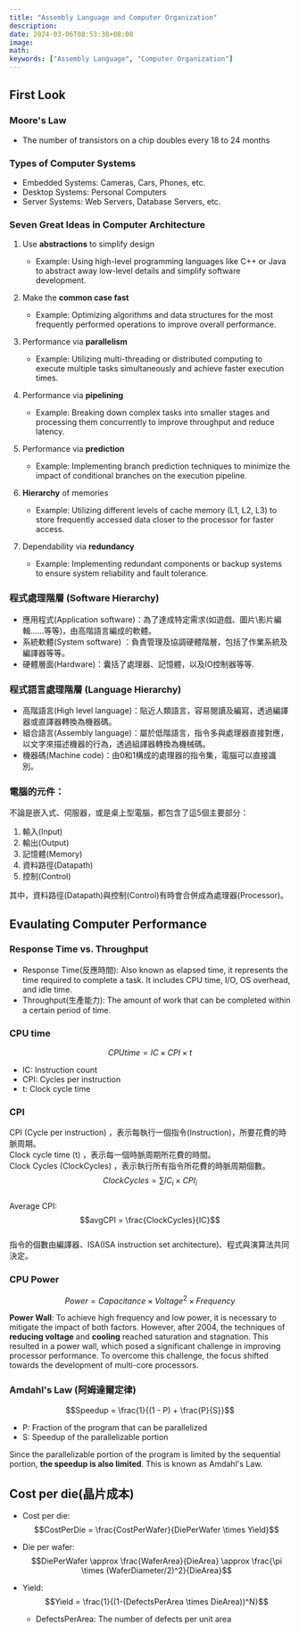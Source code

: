 ```yaml
---
title: "Assembly Language and Computer Organization"
description: 
date: 2024-03-06T08:53:38+08:00
image: 
math: 
keywords: ["Assembly Language", "Computer Organization"]
---
```


## First Look

### Moore's Law

- The number of transistors on a chip doubles every 18 to 24 months

### Types of Computer Systems

- Embedded Systems: Cameras, Cars, Phones, etc.
- Desktop Systems: Personal Computers
- Server Systems: Web Servers, Database Servers, etc.

### Seven Great Ideas in Computer Architecture

1. Use **abstractions** to simplify design
    - Example: Using high-level programming languages like C++ or Java to abstract away low-level details and simplify software development.

2. Make the **common case fast**
    - Example: Optimizing algorithms and data structures for the most frequently performed operations to improve overall performance.

3. Performance via **parallelism**
    - Example: Utilizing multi-threading or distributed computing to execute multiple tasks simultaneously and achieve faster execution times.

4. Performance via **pipelining**
    - Example: Breaking down complex tasks into smaller stages and processing them concurrently to improve throughput and reduce latency.

5. Performance via **prediction**
    - Example: Implementing branch prediction techniques to minimize the impact of conditional branches on the execution pipeline.

6. **Hierarchy** of memories
    - Example: Utilizing different levels of cache memory (L1, L2, L3) to store frequently accessed data closer to the processor for faster access.

7. Dependability via **redundancy**
    - Example: Implementing redundant components or backup systems to ensure system reliability and fault tolerance.

### 程式處理階層 (Software Hierarchy)
- 應用程式(Application software)：為了達成特定需求(如遊戲、圖片\影片編輯......等等)，由高階語言編成的軟體。
- 系統軟體(System software) ：負責管理及協調硬體階層，包括了作業系統及編譯器等等。
- 硬體層面(Hardware)：囊括了處理器、記憶體，以及IO控制器等等.

### 程式語言處理階層 (Language Hierarchy)
- 高階語言(High level language)：貼近人類語言，容易閱讀及編寫，透過編譯器或直譯器轉換為機器碼。
- 組合語言(Assembly language)：屬於低階語言，指令多與處理器直接對應，以文字來描述機器的行為，透過組譯器轉換為機械碼。
- 機器碼(Machine code)：由0和1構成的處理器的指令集，電腦可以直接識別。

### 電腦的元件：

不論是嵌入式、伺服器，或是桌上型電腦，都包含了這5個主要部分：

1. 輸入(Input)
2. 輸出(Output)
3. 記憶體(Memory)
4. 資料路徑(Datapath)
5. 控制(Control)

其中，資料路徑(Datapath)與控制(Control)有時會合併成為處理器(Processor)。

## Evaulating Computer Performance

### Response Time vs. Throughput

- Response Time(反應時間): Also known as elapsed time, it represents the time required to complete a task. It includes CPU time, I/O, OS overhead, and idle time.
- Throughput(生產能力): The amount of work that can be completed within a certain period of time.

### CPU time

$$CPU time = IC \times CPI \times t$$

- IC: Instruction count
- CPI: Cycles per instruction
- t: Clock cycle time

### CPI

CPI (Cycle per instruction) ，表示每執行一個指令(Instruction)，所要花費的時脈周期。  
Clock cycle time (t) ，表示每一個時脈周期所花費的時間。  
Clock Cycles (ClockCycles) ，表示執行所有指令所花費的時脈周期個數。
$$ClockCycles = \sum IC_i \times CPI_i$$  
Average CPI: $$avgCPI = \frac{ClockCycles}{IC}$$  
指令的個數由編譯器、ISA(ISA instruction set architecture)、程式與演算法共同決定。

### CPU Power

$$Power = Capacitance \times Voltage^2 \times Frequency$$

**Power Wall**: To achieve high frequency and low power, it is necessary to mitigate the impact of both factors. However, after 2004, the techniques of **reducing voltage** and **cooling** reached saturation and stagnation. This resulted in a power wall, which posed a significant challenge in improving processor performance. To overcome this challenge, the focus shifted towards the development of multi-core processors.

### Amdahl's Law (阿姆達爾定律)

$$Speedup = \frac{1}{(1 - P) + \frac{P}{S}}$$

- P: Fraction of the program that can be parallelized
- S: Speedup of the parallelizable portion

Since the parallelizable portion of the program is limited by the sequential portion, **the speedup is also limited**. This is known as Amdahl's Law.

## Cost per die(晶片成本)

- Cost per die:  
$$CostPerDie = \frac{CostPerWafer}{DiePerWafer \times Yield}$$
- Die per wafer:
$$DiePerWafer \approx \frac{WaferArea}{DieArea} \approx \frac{\pi \times (WaferDiameter/2)^2}{DieArea}$$
- Yield:
$$Yield = \frac{1}{(1-(DefectsPerArea \times DieArea))^N}$$

    - DefectsPerArea: The number of defects per unit area
